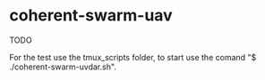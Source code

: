 # coherent-swarm-uav


TODO

For the test use the tmux_scripts folder, to start use the comand "$ ./coherent-swarm-uvdar.sh". 
